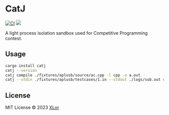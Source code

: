 # CatJ

[![CI](https://github.com/yjl9903/CatBox/actions/workflows/ci.yml/badge.svg)](https://github.com/yjl9903/CatBox/actions/workflows/ci.yml) [![](https://img.shields.io/crates/v/catj)](https://crates.io/crates/catj)

A light process isolation sandbox used for Competitive Programming contest.

## Usage

```bash
cargo install catj
catj --version
catj compile ./fixtures/aplusb/source/ac.cpp -l cpp -o a.out
catj --stdin ./fixtures/aplusb/testcases/1.in --stdout ./logs/sub.out run -- ./a.out
```

## License

MIT License © 2023 [XLor](https://github.com/yjl9903)
